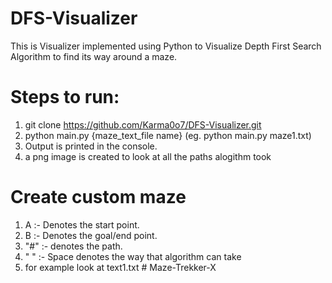 # DFS-Visualizer
This is Visualizer implemented using Python to Visualize Depth First Search Algorithm to find its way around a maze.

# Steps to run:
1. git clone https://github.com/Karma0o7/DFS-Visualizer.git
2. python main.py {maze_text_file name}  (eg. python main.py maze1.txt)
3. Output is printed in the console.
4. a png image is created to look at all the paths alogithm took

# Create custom maze
1. A :- Denotes the start point.
2. B :- Denotes the goal/end point.
3. "#" :- denotes the path.
4. " " :- Space denotes the way that algorithm can take
5. for example look at text1.txt
#   M a z e - T r e k k e r - X  
 